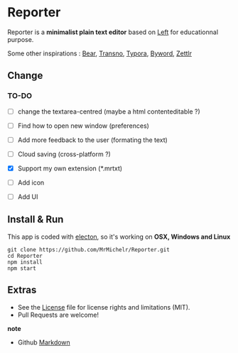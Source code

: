 # Reporter

Reporter is a **minimalist plain text editor** based on [Left](http://github.com/hundredrabbits/Left) for educationnal purpose.

Some other inspirations : [Bear](https://bear.app/), [Transno](https://transno.com/), [Typora](https://typora.io/), [Byword](https://bywordapp.com/), [Zettlr](https://www.zettlr.com/)

## Change

### TO-DO
- [ ] change the textarea-centred (maybe a html contenteditable ?)
- [ ] Find how to open new window (preferences)
- [ ] Add more feedback to the user (formating the text)
- [ ] Cloud saving (cross-platform ?)
- [x] Support my own extension (*.mrtxt)
- [ ] Add icon
- [ ] Add UI



## Install & Run

This app is coded with [electon](https://www.electronjs.org/), so it's working on **OSX, Windows and Linux**

```
git clone https://github.com/MrMichelr/Reporter.git
cd Reporter
npm install
npm start
```

## Extras

- See the [License](LICENSE.md) file for license rights and limitations (MIT).
- Pull Requests are welcome!

**note**
- Github [Markdown](https://guides.github.com/features/mastering-markdown/)
